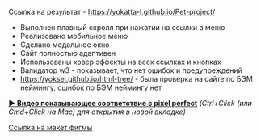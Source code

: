 Ссылка на результат - https://yokatta-l.github.io/Pet-project/

- Выполнен плавный скролл при нажатии на ссылки в меню
- Реализовано мобильное меню
- Сделано модальное окно
- Сайт полностью адаптивен
- Использованы ховер эффекты на всех ссылках и кнопках 
- Валидатор w3 - показывает, что нет ошибок и предупреждений
- https://yoksel.github.io/html-tree/ - была проверка на сайте по БЭМ неймингу, ошибок по БЭМ неймингу нет

<a href="https://abjirayou.ru/front.mp4" target="_blank" rel="noopener noreferrer">**▶️ Видео показывающее соответствие с pixel perfect**</a> *(Ctrl+Click (или Cmd+Click на Mac) для открытия в новой вкладке)*

[Ссылка на макет фигмы](https://www.figma.com/design/LianY6lYjUjGUedP0rJu14/%D0%94%D0%B8%D0%B7%D0%B0%D0%B9%D0%BD?node-id=33180-2565&t=9fP8ZazogzLuP3HK-1)



